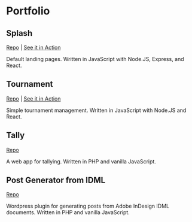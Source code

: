 # Portfolio

## Splash

[Repo](https://github.com/Ghifari160/Splash) | [See it in Action](http://splashdemo.ghifari160.com/)

Default landing pages. Written in JavaScript with Node.JS, Express, and React.

## Tournament

[Repo](https://github.com/ghifari160/tournament) | [See it in Action](https://tournament.ghifari160.com)

Simple tournament management. Written in JavaScript with Node.JS and React.

## Tally

[Repo](https://github.com/ghifari160/tally)

A web app for tallying. Written in PHP and vanilla JavaScript.

## Post Generator from IDML

[Repo](https://github.com/ghifari160/g16wpidml)

Wordpress plugin for generating posts from Adobe InDesign IDML documents. Written in PHP and vanilla
JavaScript.
